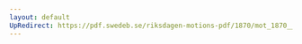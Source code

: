 ```yaml
---
layout: default
UpRedirect: https://pdf.swedeb.se/riksdagen-motions-pdf/1870/mot_1870__ak__00004/mot_1870__ak__00004_002.pdf
---
```

